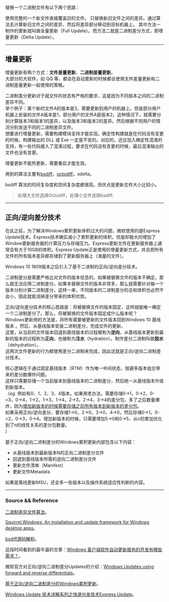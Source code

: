 
替换一个二进制文件有以下两个思路：

使用完整的一个新文件直接覆盖旧的文件。
只替换新旧文件之间的差异。通过算法去计算新旧文件之间的差异，然后将差异部分移动到目标机器上。
其中方法一制作的更新就叫做全量更新（Full Update）。而方法二就是二进制差分方式，即增量更新（Delta Update）。

---

## 增量更新

增量更新有两个方式：**文件差量更新**、**二进制差量更新**。  
大部分的大软件，如 QQ 等，都会在自动更新的时候都会使用文件差量更新和二进制差量更新一起使用的策略。

二进制差分更新对于就文件的状态有严格的要求，这是因为不同版本之间的二进制差异不同。  
举个例子：某个新的文件A的版本是3，需要更新到用户的机器上。但是部分用户机器上安装的文件A版本是1，部分用户的文件A是版本2。这种情况下，就需要分别计算版本3和版本1的差异，以及版本3和版本2的差异。然后根据不同用户的情况分别发送不同的二进制差异文件。  
想要进行增量更新，需要构建模块支持才能实现。确定性构建就是在代码没有变更的时候，构建输出的 DLL 或 Exe 一定是不变的。对应的，还应加入确定性混淆的支持，有一些代码接入了混淆过程，要求在代码没有变更的时候，最后混淆输出的文件也没有变更。

增量更新不能热更新，需要重启才能生效。

用到的算法主要有[bsdiff](https://www.daemonology.net/bsdiff/)，[octodiff](https://github.com/OctopusDeploy/Octodiff)，xdelta。

bsdiff 算法的时间复杂度和空间复杂度都很高。但优点是更新文件大小比较小。

> 处理大文件选择Octodiff，处理小文件选择bsdiff.

---

## 正向/逆向差分技术

在此之前，为了解决Windows累积更新体积过大的问题，微软使用的是Express Update技术。Express技术确实减小了累积更新的体积，但是却极大的增加了Window更新服务器的计算压力与存储压力。Express更新文件在更新服务器上通常会有大于10GB的体积。Express Update正是使用的增量更新方式，并且把所有文件的所有版本差异都存储到了更新服务器上（海量的文件）。

Windows 10 1809版本之后引入了基于二进制的正向/逆向差分技术。

二进制差分是需要严格比对文件的版本信息的。如果被替换文件的版本不确定，那么就无法应用二进制差分。如果本替换文件的版本非常多，那么就需要针对每一个版本分别计算二进制差分，这样一来，不同版本的二进制差分的总和体积也必然不会小，因此就抵消掉差分带来的体积优势。

正向/逆向差分技术的核心思路是：将被替换文件的版本固定，这样就能唯一确定一个二进制差分了。那么，将被替换的文件版本固定成什么版本呢？  
Windows更新用的方法是，将所有需要被更新的文件版本回到Windows 10 基线版本 。然后，从基线版本安装二进制差分，完成文件的更新。  
这里，从当前的文件版本回退到基线版本的过程被称为**逆向**，从基线版本更新到最新的版本的过程称为**正向**，也被称为**注水**（hydration）。制作差分二进制叫做**脱水**（dehydration）。  
这两次文件更新的行为都使用差分二进制来完成，因此这就是正向/逆向二进制差分技术。

核心逻辑在于通过固定基线版本（RTM）作为唯一中间状态，规避多版本组合带来的差分数爆炸问题。  
这样只需要存储一个当前版本到基线版本的二进制差分，然后统一从基线版本升级到新版本。  
（_eg_. 例如有0、1、2、3、4版本。如果用老办法，需要存储0->1，0->2，0->3，0->4，1->2，1->3，1->4，2->3，2->4，3->4的差分包，多了之后数量爆炸，因为<u>增加新版本的时候需要存储之前所有版本到新版本的差分包</u>。  
如果采用正向/逆向差分，要存储1->0，2->0，3->0，4->0，然后存储0->1，0->2，0->3，0->4。增加新版本的时候，只需要增加5->0和0->5，从n的累加优化到了n的线性关系的差分包数量。  
）

基于正向/逆向二进制差分的Windows累积更新内部包含以下内容：

- 从基线版本到最新版本N的正向二进制差分文件
- 回退到基线版本所需的逆向二进制差分文件
- 更新文件清单（Manifest）
- 更新文件Metadata

如果是离线更新MSU，还会多一些版本以及操作系统适应性判断的内容。

---

### Source && Reference

[二进制差异文件算法](https://zhuanlan.zhihu.com/p/13382743061)。

[Squirrel.Windows: An installation and update framework for Windows desktop apps](https://github.com/Squirrel/Squirrel.Windows)。

[bsdiff源码解析](https://zhuyie.github.io/posts/bsdiff-annotated/)。

这段时间看到的最牛逼的文章：[Windows 客户端软件自动更新服务的开发有哪些需求？](https://jishuzhan.net/article/1874273746852777985#google_vignette)。

微软官方对正向/逆向二进制差分Updates的介绍：[Windows Updates using forward and reverse differentials](https://learn.microsoft.com/en-us/windows/deployment/update/forward-reverse-differentials)。

[基于正向/逆向二进制差分的Windows累积更新](https://www.toutiao.com/article/7156768607085658662/?wid=1742955409104)。

[Windows Update 技术详解系列之快速分发技术Express Update](https://www.toutiao.com/article/7389464626552898082)。

